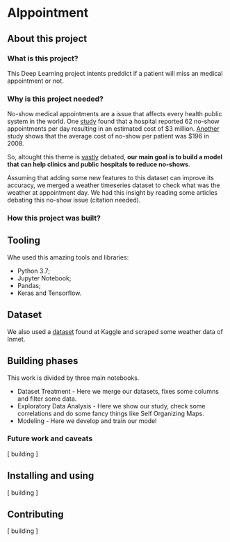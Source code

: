 # AIppointment

## About this project
### What is this project?
This Deep Learning project intents preddict if a patient will miss an medical appointment or not.

### Why is this project needed?
No-show medical appointments are a issue that affects every health public system in the world. One [study](https://www.ncbi.nlm.nih.gov/pmc/articles/PMC1466756/) found that a hospital reported 62 no-show appointments per day resulting in an estimated cost of $3 million. [Another](https://www.ncbi.nlm.nih.gov/pmc/articles/PMC4714455/) study shows that the average cost of no-show per patient was $196 in 2008. 
  
So, altought this theme is [vastly](https://www.kaggle.com/joniarroba/noshowappointments) debated, **our main goal is to build a model that can help clinics and public hospitals to reduce no-shows**. 

Assuming that adding some new features to this dataset can improve its accuracy, we merged a weather timeseries dataset to check what was the weather at appointment day. We had this insight by reading some articles debating this no-show issue (citation needed).

### How this project was built? 
## Tooling
Whe used this amazing tools and libraries:

* Python 3.7;
* Jupyter Notebook;
* Pandas;
* Keras and Tensorflow. 

## Dataset
We also used a [dataset](https://www.kaggle.com/joniarroba/noshowappointments) found at Kaggle and scraped some weather data of Inmet. 

## Building phases
This work is divided by three main notebooks.

* Dataset Treatment - Here we merge our datasets, fixes some columns and filter some data.
* Exploratory Data Analysis - Here we show our study, check some correlations and do some fancy things like Self Organizing Maps.
* Modeling - Here we develop and train our model

### Future work and caveats

[ building ]

## Installing and using

[ building ]

## Contributing

[ building ]
